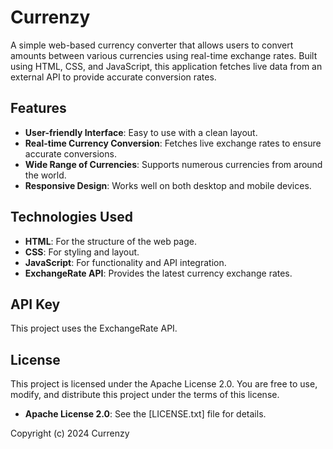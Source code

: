 # Currenzy

A simple web-based currency converter that allows users to convert amounts between various currencies using real-time exchange rates. Built using HTML, CSS, and JavaScript, this application fetches live data from an external API to provide accurate conversion rates.

## Features

- **User-friendly Interface**: Easy to use with a clean layout.
- **Real-time Currency Conversion**: Fetches live exchange rates to ensure accurate conversions.
- **Wide Range of Currencies**: Supports numerous currencies from around the world.
- **Responsive Design**: Works well on both desktop and mobile devices.

## Technologies Used

- **HTML**: For the structure of the web page.
- **CSS**: For styling and layout.
- **JavaScript**: For functionality and API integration.
- **ExchangeRate API**: Provides the latest currency exchange rates.

## API Key

This project uses the ExchangeRate API.

## License

This project is licensed under the Apache License 2.0. You are free to use, modify, and distribute this project under the terms of this license.

- **Apache License 2.0**: See the [LICENSE.txt] file for details.

Copyright (c) 2024 Currenzy
